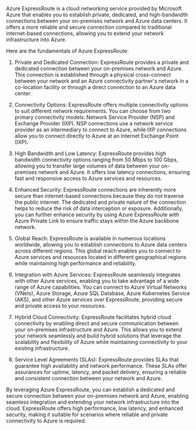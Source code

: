 
Azure ExpressRoute is a cloud networking service provided by Microsoft Azure that enables you to establish private, dedicated, and high-bandwidth connections between your on-premises network and Azure data centers. It offers a more reliable and secure connection compared to traditional internet-based connections, allowing you to extend your network infrastructure into Azure.

Here are the fundamentals of Azure ExpressRoute:

1.  Private and Dedicated Connection: ExpressRoute provides a private and dedicated connection between your on-premises network and Azure. This connection is established through a physical cross-connect between your network and an Azure connectivity partner's network in a co-location facility or through a direct connection to an Azure data center.
    
2.  Connectivity Options: ExpressRoute offers multiple connectivity options to suit different network requirements. You can choose from two primary connectivity models: Network Service Provider (NSP) and Exchange Provider (IXP). NSP connections use a network service provider as an intermediary to connect to Azure, while IXP connections allow you to connect directly to Azure at an Internet Exchange Point (IXP).
    
3.  High Bandwidth and Low Latency: ExpressRoute provides high bandwidth connectivity options ranging from 50 Mbps to 100 Gbps, allowing you to transfer large volumes of data between your on-premises network and Azure. It offers low latency connections, ensuring fast and responsive access to Azure services and resources.
    
4.  Enhanced Security: ExpressRoute connections are inherently more secure than internet-based connections because they do not traverse the public internet. The dedicated and private nature of the connection helps to reduce the risk of data interception or exposure. Additionally, you can further enhance security by using Azure ExpressRoute with Azure Private Link to ensure traffic stays within the Azure backbone network.
    
5.  Global Reach: ExpressRoute is available in numerous locations worldwide, allowing you to establish connections to Azure data centers across different regions. This global reach enables you to connect to Azure services and resources located in different geographical regions while maintaining high performance and reliability.
    
6.  Integration with Azure Services: ExpressRoute seamlessly integrates with other Azure services, enabling you to take advantage of a wide range of Azure capabilities. You can connect to Azure Virtual Networks (VNets), Azure Storage, Azure SQL Database, Azure Kubernetes Service (AKS), and other Azure services over ExpressRoute, providing secure and private access to your resources.
    
7.  Hybrid Cloud Connectivity: ExpressRoute facilitates hybrid cloud connectivity by enabling direct and secure communication between your on-premises infrastructure and Azure. This allows you to extend your network seamlessly and build hybrid solutions that leverage the scalability and flexibility of Azure while maintaining connectivity to your existing infrastructure.
    
8.  Service Level Agreements (SLAs): ExpressRoute provides SLAs that guarantee high availability and network performance. These SLAs offer assurances for uptime, latency, and packet delivery, ensuring a reliable and consistent connection between your network and Azure.
    

By leveraging Azure ExpressRoute, you can establish a dedicated and secure connection between your on-premises network and Azure, enabling seamless integration and extending your network infrastructure into the cloud. ExpressRoute offers high performance, low latency, and enhanced security, making it suitable for scenarios where reliable and private connectivity to Azure is required.